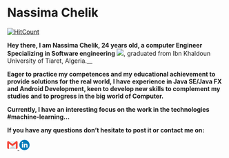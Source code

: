# Nassima Chelik

[![HitCount](http://hits.dwyl.com/nassimanana20@gmailcom/Chelik-Nassima/READMEmd.svg)](http://hits.dwyl.com/nassimanana20@gmailcom/Chelik-Nassima/READMEmd)

__Hey there, I am Nassima Chelik, 24 years old, a computer Engineer Specializing in Software engineering__
![](https://github.githubassets.com/images/icons/emoji/unicode/1f468-1f393.png), graduated from Ibn Khaldoun University of Tiaret, Algeria.__

__Eager to practice my competences and my educational achievement to provide solutions for the real world, I have__
__experience in Java SE/Java FX and Android Development, keen to develop new skills to complement my studies__
__and to progress in the big world of Computer.__

__Currently, I have an interesting focus on the work in the technologies #machine-learning...__

__If you have any questions don’t hesitate to post it or contact me on:__

[
   ![](email.png)
](https://mail.google.com/mail/u/0)
[
   ![](linkedin.png)
](https://www.linkedin.com/in/nassima-chelik-14820a159/)


